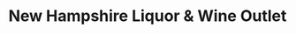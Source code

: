 ---
title: "New Hampshire Liquor & Wine Outlet"
url: /center-harbor/new-hampshire-liquor-and-wine-outlet/
shop: alcohol
---